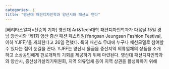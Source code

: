 ```yaml
---
categories: j
title: "영산대 패션디자인학과 양산시와 패션쇼 연다"
---
```

[베리타스알파=신승희 기자] 영산대 Art&Tech대학 패션디자인학과가 다음달 15일 경남 양산시와 ‘제1회 양산 증산 패션 페스티벌(Yangsan Jeungsan Fashion Festival, 이하 YJFF)’을 개최한다고 26일 전했다. 특히 패션쇼 무대에 누구나 패션모델로 참여할 수 있다는 점이 눈길을 끈다. YJFF는 양산시 물금읍 증산지역 의류업체의 상품을 소개하고 소상공인에게 판로개척의 기회를 제공하기 위해 마련된다. 영산대 패션디자인학과와 양산시, 증산상가살리기위원회, 지역 의류업체 등이 지역 상권을 활성화하기 위해